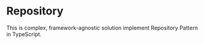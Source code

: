 # Repository

This is complex, framework-agnostic solution implement Repository Pattern in TypeScript.
